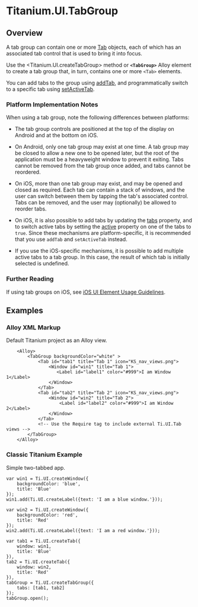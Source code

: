 # Titanium.UI.TabGroup

<ProxySummary/>

## Overview

A tab group can contain one or more [Tab](Titanium.UI.Tab) objects, each of which has an
associated tab control that is used to bring it into focus.

Use the <Titanium.UI.createTabGroup> method or **`<TabGroup>`** Alloy element to create a tab group
that, in turn, contains one or more `<Tab>` elements.

You can add tabs to the group using [addTab](Titanium.UI.TabGroup.addTab), and programmatically
switch to a specific tab using [setActiveTab](Titanium.UI.TabGroup.setActiveTab).

### Platform Implementation Notes

When using a tab group, note the following differences between platforms:

* The tab group controls are positioned at the top of the display on Android and at the bottom
on iOS.

* On Android, only one tab group may exist at one time. A tab group may be closed to allow a new
one to be opened later, but the root of the application must be a heavyweight window to prevent
it exiting. Tabs cannot be removed from the tab group once added, and tabs cannot be reordered.

* On iOS, more than one tab group may exist, and may be opened and closed as required.
Each tab can contain a stack of windows, and the user can switch between them by tapping the
tab's associated control. Tabs can be removed, and the user may (optionally) be allowed to
reorder tabs.

* On iOS, it is also possible to add tabs by updating the
[tabs](Titanium.UI.TabGroup.tabs) property, and to switch active tabs by setting the
[active](Titanium.UI.Tab.active) property on one of the tabs to `true`. Since these mechanisms
are platform-specific, it is recommended that you use `addTab` and `setActiveTab` instead.

* If you use the iOS-specific mechanisms, it is possible to add multiple active tabs
to a tab group. In this case, the result of which tab is initially selected is undefined.

### Further Reading

If using tab groups on iOS, see
[iOS UI Element Usage Guidelines](https://developer.apple.com/ios/human-interface-guidelines/bars/tab-bars/).

## Examples

### Alloy XML Markup

Default Titanium project as an Alloy view.

        <Alloy>
            <TabGroup backgroundColor="white" >
                <Tab id="tab1" title="Tab 1" icon="KS_nav_views.png">
                    <Window id="win1" title="Tab 1">
                       <Label id="label1" color="#999">I am Window 1</Label>
                    </Window>
                </Tab>
                <Tab id="tab2" title="Tab 2" icon="KS_nav_views.png">
                    <Window id="win2" title="Tab 2">
                        <Label id="label2" color="#999">I am Window 2</Label>
                    </Window>
                </Tab>
                <!-- Use the Require tag to include external Ti.UI.Tab views -->
            </TabGroup>
        </Alloy>

### Classic Titanium Example

Simple two-tabbed app.

    var win1 = Ti.UI.createWindow({
        backgroundColor: 'blue',
        title: 'Blue'
    });
    win1.add(Ti.UI.createLabel({text: 'I am a blue window.'}));

    var win2 = Ti.UI.createWindow({
        backgroundColor: 'red',
        title: 'Red'
    });
    win2.add(Ti.UI.createLabel({text: 'I am a red window.'}));

    var tab1 = Ti.UI.createTab({
        window: win1,
        title: 'Blue'
    }),
    tab2 = Ti.UI.createTab({
        window: win2,
        title: 'Red'
    }),
    tabGroup = Ti.UI.createTabGroup({
        tabs: [tab1, tab2]
    });
    tabGroup.open();

<ApiDocs/>
